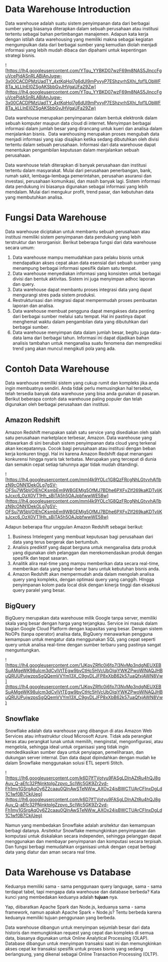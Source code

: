 # Data Warehouse Introduction

Data warehouse adalah suatu sistem penyimpanan data dari berbagai sumber yang biasanya diterapkan dalam sebuah perusahaan atau institusi tertentu sebagai bahan pertimbangan manajemen. Adapun kata kerja dengan istilah data warehousing yang memiliki makna sebagai kegiatan mengumpulkan data dari berbagai sumber yang kemudian diolah menjadi informasi yang lebih mudah dibaca dan dipahami untuk kepentingan strategi bisnis.

![https://lh4.googleusercontent.com/YTqu_YYBKD07wzF69m8NAS5JlnccFguVcePjdASnRLABiAnJugw-3x00CACDPMzUadTY_4xtKqHol7g6dUl9mPyvyP7EShzyrhSXhi_fof1LObWF8Ta_kLLlnEI0ZSgAKSbbGvJHVgaUFa29Zw](https://lh4.googleusercontent.com/YTqu_YYBKD07wzF69m8NAS5JlnccFguVcePjdASnRLABiAnJugw-3x00CACDPMzUadTY_4xtKqHol7g6dUl9mPyvyP7EShzyrhSXhi_fof1LObWF8Ta_kLLlnEI0ZSgAKSbbGvJHVgaUFa29Zw)

Data warehouse merupakan penyimpanan dalam bentuk elektronik dalam sebuah komputer maupun data cloud di internet. Menyimpan berbagai informasi dalam jumlah besar yang dirancang untuk kueri dan analisa dalam menjalankan bisnis.  Data warehousing merupakan proses mengubah data menjadi informasi yang siap disajikan ketika sedang dibutuhkan oleh divisi tertentu dalam sebuah perusahaan. Informasi dari data warehouse dapat menentukan pengambilan keputusan dalam menjalankan sebuah perusahaan.

Data warehouse telah diterapkan di banyak perusahaan dan institusi tertentu dalam masyarakat. Mulai dari perusahaan penerbangan, bank, rumah sakit, lembaga-lembaga pemerintahan, perusahan asuransi dan investasi, perusahaan komunikasi, dan masih banyak lagi. Sistem informasi data pendukung ini biasanya digunakan sebagai informasi yang lebih mendalam. Mulai dari mengukur profit, trend pasar, dan kebutuhan data yang membutuhkan analisa.

# Fungsi Data Warehouse

Data warehouse diciptakan untuk membantu sebuah perusahaan atau institusi memiliki sistem penyimpanan data pendukung yang lebih terstruktur dan terorganisir. Berikut beberapa fungsi dari data warehouse secara umum:

1. Data warehouse mampu memudahkan para pelaku bisnis untuk mendapatkan akses cepat akan data esensial dari sebuah sumber yang menampung berbagai informasi spesifik dalam satu tempat.
2. Data warehouse menyediakan informasi yang konsisten untuk berbagai divisi dan bentuk aktivitas. Sistem ini juga menyimpan adhoc laporan dan query.
3. Data warehouse dapat membantu proses integrasi data yang dapat mengurangi stres pada sistem produksi.
4. Restrukturisasi dan integrasi dapat mempermudah proses pembuatan laporan dan analisa.
5. Data warehouse membuat pengguna dapat mengakses data penting dari berbagai sumber melalui satu tempat. Hal ini pastinya dapat menghemat waktu dalam pengambilan data yang dibutuhkan dari berbagai sumber.
6. Data warehouse menyimpan data dalam jumlah besar, begitu juga data-data lama dari berbagai tahun. Informasi ini dapat dijadikan bahan analisis tambahan untuk menganalisa suatu fenomena dan memprediksi trend yang akan muncul mengikuti pola yang ada.

# **Contoh Data Warehouse**

Data warehouse memiliki sistem yang cukup rumit dan kompleks jika anda ingin membuatnya sendiri. Anda tidak perlu memusingkan hal tersebut, telah tersedia banyak data warehouse yang bisa anda gunakan di pasaran. Berikut beberapa contoh data warehouse paling populer dan telah digunakan oleh berbagai perusahaan dan institusi.

## **Amazon Redshift**

Amazon Redshift merupakan salah satu service yang disediakan oleh salah satu perusahaan marketplace terbesar, Amazon. Data warehouse yang ditawarkan di sini berubah sistem penyimpanan data cloud yang terkenal akan kecepatannya. Cocok bagi perusahaan atau institusi dengan beban kerja konkuren tinggi. Hal ini karena Amazon Redshift dapat menangani konkurensi hingga nyaris tak terbatas. Merupakan yang tercepat di dunia dan semakin cepat setiap tahunnya agar tidak mudah ditandingi.

![https://lh4.googleusercontent.com/mmI4k9YOLc1G8QzFRcgNhLGtvvhAl1bzN9cONN1DekOLg7gSV-OFSu7W5bVOIEhCKsmbEm9WBGEMlg5OfMJ7BDhe6PXFvZIf269kaKDTvIjKsJcxc6_OzX0VT1Hh_sBiTA5h5OAJpbfwwWE58w](https://lh4.googleusercontent.com/mmI4k9YOLc1G8QzFRcgNhLGtvvhAl1bzN9cONN1DekOLg7gSV-OFSu7W5bVOIEhCKsmbEm9WBGEMlg5OfMJ7BDhe6PXFvZIf269kaKDTvIjKsJcxc6_OzX0VT1Hh_sBiTA5h5OAJpbfwwWE58w)

Adapun beberapa fitur unggulan Amazon Redshift sebagai berikut:

1. Business Intelegent yang membuat keputusan bagi perusahaan dari data yang terus bergerak dan bertumbuh.
2. Analisis prediktif yang dapat berguna untuk menganalisa data produk yang digunakan oleh pelanggan dan merekomendasikan produk dengan spesifik dan tepat sasaran.
3. Analitik alira real-time yang mampu memberikan data secara real-time, memberikan data yang benar-benar baru untuk kebutuhan bisnis anda.
4. Amazon Redshift akan mempermudah anda dalam mengolah analisa query yang kompleks, dengan optimasi query yang canggih. HIngga penyimpanan kolom pada local disk dengan kinerja tinggi dan eksekusi query paralel yang besar.

## **BigQuery**

BigQuery merupakan data warehouse milik Google tanpa server, memiliki skala yang besar dengan harga yang terjangkau. Service ini masuk dalam bagian Google Cloud Platform dengan kapasitas yang besar. Dengan sistem NoOPs (tanpa operator) analisa data, BigQuery menawarkan pengguna kemampuan untuk mengatur data menggunakan SQL yang cepat seperti query untuk analisa real-time dengan sumber terbaru yang pastinya sangat menguntungkan.

![https://lh4.googleusercontent.com/1JKpvZRflc0i6fp7l3NvMp3ndgNEUXEBSuAMgeWK98uIcm3dCvlVtTEgw9bvCtHc5HVcUbOIqiYWKZPwoWlNAQJHBuQRUUPujwzpsSgQQemVVYm13X_C9gvDLJFP8xXbB62k57uaQfxjAWN8Vw](https://lh4.googleusercontent.com/1JKpvZRflc0i6fp7l3NvMp3ndgNEUXEBSuAMgeWK98uIcm3dCvlVtTEgw9bvCtHc5HVcUbOIqiYWKZPwoWlNAQJHBuQRUUPujwzpsSgQQemVVYm13X_C9gvDLJFP8xXbB62k57uaQfxjAWN8Vw)

## **Snowflake**

Snowflake adalah data warehouse yang dibangun di atas Amazon Web Services atau infrastruktur cloud Microsoft Azure. Tidak ada perangkat keras atau perangkat lunak untuk memilih, menginstal, mengonfigurasi, atau mengelola, sehingga ideal untuk organisasi yang tidak ingin mendedikasikan sumber daya untuk penyiapan, pemeliharaan, dan dukungan server internal. Dan data dapat dipindahkan dengan mudah ke dalam Snowflake menggunakan solusi ETL seperti Stitch.

![https://lh6.googleusercontent.com/k6D7lfTVotyu9FASgLDlnAZtRu4hQJ8gAuy_Q-aEfc32PNjnktplgZzpvo_ScIWc5GK9Zr2vd-Fh1my1GSrgAqOy6Z2caau0QInAwSTeNWw_AXOx24isBWCTUArCFInxDgLd1C1wf0B7CkjUeg](https://lh6.googleusercontent.com/k6D7lfTVotyu9FASgLDlnAZtRu4hQJ8gAuy_Q-aEfc32PNjnktplgZzpvo_ScIWc5GK9Zr2vd-Fh1my1GSrgAqOy6Z2caau0QInAwSTeNWw_AXOx24isBWCTUArCFInxDgLd1C1wf0B7CkjUeg)

Namun yang membedakan Snowflake adalah arsitektur dan kemampuan berbagi datanya. Arsitektur Snowflake memungkinkan penyimpanan dan komputasi untuk diskalakan secara independen, sehingga pelanggan dapat menggunakan dan membayar penyimpanan dan komputasi secara terpisah. Dan fungsi berbagi memudahkan organisasi untuk dengan cepat berbagi data yang diatur dan aman secara real time.

# Data Warehouse vs Database

Keduanya memiliki sama - sama penggunaan query language, sama - sama terdapat tabel, tapi mengapa data warehouse dan database berbeda? Kata kunci yang membedakan keduanya adalah **tujuan** nya.

Yap, diibaratkan Apache Spark dan Node.js, keduanya sama - sama framework, namun apakah Apache Spark = Node.js? Tentu berbeda karena keduanya memiliki tujuan penggunaan yang berbeda.

Data warehouse dibangun untuk menyimpan sejumlah besar dari data historis dan memungkinkan request yang cepat dan kompleks di semua data, biasanya digunakan untuk Online Analytical Processing (OLAP). Database dibangun untuk menyimpan transaksi saat ini dan memungkinkan akses cepat ke transaksi spesifik untuk proses bisnis yang sedang berlangsung, yang dikenal sebagai Online Transaction Processing (OLTP).
